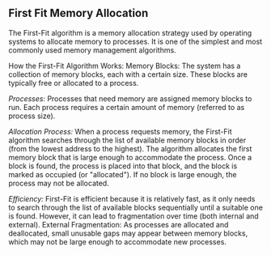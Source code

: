 ## First Fit Memory Allocation

The First-Fit algorithm is a memory allocation strategy used by operating systems to allocate memory to processes. It is one of the simplest and most commonly used memory management algorithms.

How the First-Fit Algorithm Works:
Memory Blocks: The system has a collection of memory blocks, each with a certain size. These blocks are typically free or allocated to a process.

_Processes:_ Processes that need memory are assigned memory blocks to run. Each process requires a certain amount of memory (referred to as process size).

_Allocation Process:_
When a process requests memory, the First-Fit algorithm searches through the list of available memory blocks in order (from the lowest address to the highest).
The algorithm allocates the first memory block that is large enough to accommodate the process.
Once a block is found, the process is placed into that block, and the block is marked as occupied (or "allocated").
If no block is large enough, the process may not be allocated.

_Efficiency:_
First-Fit is efficient because it is relatively fast, as it only needs to search through the list of available blocks sequentially until a suitable one is found.
However, it can lead to fragmentation over time (both internal and external).
External Fragmentation: As processes are allocated and deallocated, small unusable gaps may appear between memory blocks, which may not be large enough to accommodate new processes.
